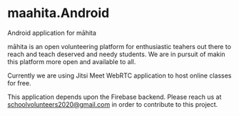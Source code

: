 # maahita.Android
Android application for māhita

māhita is an open volunteering platform for enthusiastic teahers out there to reach and teach deserved and needy students. We are in pursuit of makin this platform more open and available to all.

Currently we are using Jitsi Meet WebRTC application to host online classes for free.

This application depends upon the Firebase backend. Please reach us at schoolvolunteers2020@gmail.com in order to contribute to this project.
